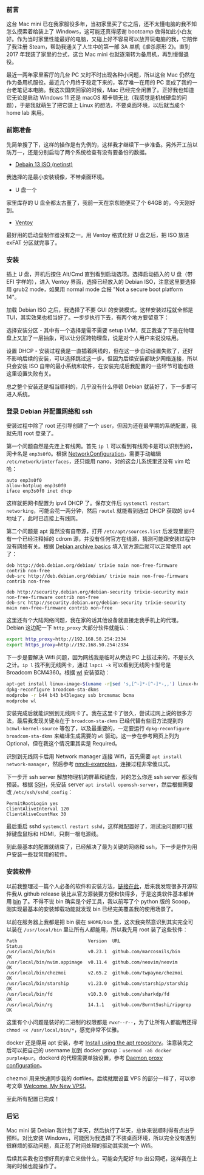### 前言

这台 Mac mini 已在我家服役多年，当初家里买了它之后，还不太懂电脑的我不知怎么摸索着给装上了 Windows，这可能还真得感谢 bootcamp 做得如此小白友好。作为当时家里性能最好的电脑，又碰上好不容易可以放开玩电脑的我，它陪伴了我注册 Steam，帮助我通关了人生中的第一部 3A 单机《虐杀原形 2》。直到 2017 年我装了家里的台式，这台 Mac mini 也就逐渐转为备用机，再到慢慢退役。

最近一两年家里客厅的几台 PC 又时不时出现各种小问题，所以这台 Mac 仍然在作为备用机服役。最近几个月终于稳定下来的，客厅唯一在用的 PC 变成了我的一台老笔记本电脑。我这次国庆回家的时候，Mac 已经完全闲置了。正好我也知道它无论是启动 Windows 11 还是 macOS 都卡顿无比（我感觉是机械硬盘的问题），于是我就萌生了把它装上 Linux 的想法，不要桌面环境，以后就当成个 home lab 来用。

### 前期准备

先简单搜了下，这样的操作是有先例的，这样我才继续下一步准备。另外开工前以防万一，还是分别启动了两个系统检查有没有要备份的数据。

- [Debain 13 ISO (netinst)](https://www.debian.org/distrib/netinst)

我选择的是最小安装镜像，不带桌面环境。

- U 盘一个

家里库存的 U 盘全都太古董了，我前一天在京东随便买了个 64GB 的，今天刚好到。

- [Ventoy](https://github.com/ventoy/Ventoy)

最好用的启动盘制作器没有之一。用 Ventoy 格式化好 U 盘之后，把 ISO 放进 exFAT 分区就完事了。

### 安装

插上 U 盘，开机后按住 Alt/Cmd 直到看到启动选项。选择启动插入的 U 盘（带 EFI 字样的），进入 Ventoy 界面，选择已经放入的 Debian ISO，注意这里要选择用 grub2 mode，如果用 normal mode 会报 "Not a secure boot platform 14"。

加载 Debian ISO 之后，我选择了不要 GUI 的安装模式，这样安装过程就全部是 TUI，其实效果也相当好了。一步步执行下去，有两个地方要留意下：

选择安装分区 - 其中有一个选择是需不需要 setup LVM，反正我查了下是在物理盘上又加了一层抽象，可以让分区跨物理盘，说是对个人用户来说没啥用。

设置 DHCP - 安装过程我是一直插着网线的，但在这一步自动设置失败了，还好不影响后续的安装，可以选择跳过这一步。但因为后续安装都缺少网络连接，所以只会安装 ISO 自带的最小系统和软件，在安装完成后我配置的一些环节可能也跟这里设置失败有关。

总之整个安装还是相当顺利的，几乎没有什么停顿 Debian 就装好了，下一步即可进入系统。

### 登录 Debian 并配置网络和 ssh

安装过程中除了 root 还引导创建了一个 user，但因为还在最早期的系统配置，我就先用 root 登录了。

第一个问题自然是先连上有线网。首先 `ip l` 可以看到有线网卡是可以识别到的，网卡名是 `enp3s0f0`。根据 [NetworkConfiguration](https://wiki.debian.org/NetworkConfiguration)，需要手动编辑 `/etc/network/interfaces`，还只能用 nano，对的这会儿系统里还没有 vim 哈哈：

```
auto enp3s0f0
allow-hotplug enp3s0f0
iface enp3s0f0 inet dhcp
```

这样就把网卡配置为 ipv4 DHCP 了。保存文件后 `systemctl restart networking`，可能会花一两分钟，然后 `routel` 就能看到通过 DHCP 获取的 ipv4 地址了，此时已连接上有线网。

第二个问题是 apt 竟然没有自带源，打开 `/etc/apt/sources.list` 后发现里面只有一个已经注释掉的 cdrom 源，并没有任何官方在线源，猜测可能跟安装过程中没有网络有关。根据 [Debian archive basics](https://www.debian.org/doc/manuals/debian-reference/ch02.en.html#_debian_archive_basics) 填入官方源后就可以正常使用 apt 了：

```
deb http://deb.debian.org/debian/ trixie main non-free-firmware contrib non-free
deb-src http://deb.debian.org/debian/ trixie main non-free-firmware contrib non-free

deb http://security.debian.org/debian-security trixie-security main non-free-firmware contrib non-free
deb-src http://security.debian.org/debian-security trixie-security main non-free-firmware contrib non-free
```

这里还有个大陆网络问题，我在家的话其他设备就直接走我手机上的代理。Debian 这边配一下 `http_proxy` 大部分软件就能认：

```bash
export http_proxy=http://192.168.50.254:2334
export https_proxy=http://192.168.50.254:2334
```

下一步是要解决 Wifi 问题，因为网线我是临时从旁边 PC 上拔过来的，不是长久之计。`ip l` 找不到无线网卡，通过 `lspci -k` 可以看到无线网卡型号是 Broadcom BCM4360。根据 [wl](https://wiki.debian.org/wl) 安装驱动：

```bash
apt-get install linux-image-$(uname -r|sed 's,[^-]*-[^-]*-,,') linux-headers-$(uname -r|sed 's,[^-]*-[^-]*-,,') broadcom-sta-dkms
dpkg-reconfigure broadcom-sta-dkms
modprobe -r b44 b43 b43legacy ssb brcmsmac bcma
modprobe wl
```

安装完成后就能识别到无线网卡了。我在这里卡了很久，尝试过网上说的很多方法，最后我发现关键点在于 `broadcom-sta-dkms` 已经代替有些旧方法提到的 `bcmwl-kernel-source` 等包了，以及最重要的，一定要运行 `dpkg-reconfigure broadcom-sta-dkms` 来编译生成需要的 `wl` 驱动。这一步在参考网页上列为 Optional，但在我这个情况里其实是 Required。

识别到无线网卡后用 Network manager 连接 Wifi，首先需要 `apt install network-manager`，然后参考 [nmcli-examples](https://manpages.debian.org/trixie/network-manager/nmcli-examples.7.en.html)，连接过程非常傻瓜式。

下一步开 ssh server 解放物理机的屏幕和键盘，对的怎么你连 ssh server 都没有预装。根据 [SSH](https://wiki.debian.org/SSH)，先安装 server `apt install openssh-server`，然后根据需要改 `/etc/ssh/sshd_config`：

```
PermitRootLogin yes
ClientAliveInterval 120
ClientAliveCountMax 30
```

最后重启 sshd `systemctl restart sshd`，这样就配置好了，测试没问题即可拔掉键盘鼠标和 HDMI，只剩一根电源线。

到此最基本的配置就结束了，已经解决了最为关键的网络和 ssh，下一步是作为用户安装一些我常用的软件。

### 安装软件

以前我整理过一篇个人必备的软件和安装方法，[链接在此](/post/Installing%20CLI%20Tools%20I%20Use%20on%20Debian-Linux.html)，后来我发现很多开源软件我从 github release 装比从官方源装要方便和快得多，于是这类软件基本都转用 [bin](https://github.com/marcosnils/bin) 了。不得不说 bin 确实是个好工具，我以前写了个 python 版的 Scoop，刚实现最基本的安装卸载功能就发现 bin 已经完美覆盖我的使用场景了。

以前在服务器上我都是把 bin 装在 `$HOME/bin` 里，这次我突然意识到其实完全可以装在 `/usr/local/bin` 里让所有人都能用，所以我先用 root 装了这些软件：

```
Path                          Version  URL                            Status
/usr/local/bin/bin            v0.23.1  github.com/marcosnils/bin      OK
/usr/local/bin/nvim.appimage  v0.11.4  github.com/neovim/neovim       OK
/usr/local/bin/chezmoi        v2.65.2  github.com/twpayne/chezmoi     OK
/usr/local/bin/starship       v1.23.0  github.com/starship/starship   OK
/usr/local/bin/fd             v10.3.0  github.com/sharkdp/fd          OK
/usr/local/bin/rg             14.1.1   github.com/BurntSushi/ripgrep  OK
```

这里有个小问题是装好的二进制的权限都是 `rwxr--r--`，为了让所有人都能用还得 `chmod +x /usr/local/bin/*`，感觉非常不优雅。

docker 还是得用 apt 安装，参考 [Install using the apt repository](https://docs.docker.com/engine/install/debian/#install-using-the-repository)。注意装完之后可以把自己的 username 加到 docker group：`usermod -aG docker purple4pur`。dockerd 的代理需要单独设置，参考 [Daemon proxy configuration](https://docs.docker.com/engine/daemon/proxy/)。

chezmoi 用来快速同步我的 dotfiles，后续就跟设置 VPS 的部分一样了，可以参考文章 [Welcome, My New VPS!](/post/Welcome%2C%20My%20New%20VPS%21.html)。

至此所有配置已完成！

### 后记

Mac mini 装 Debian 我计划了半天，然后执行了半天，总体来说顺利得有点出乎预料。对比安装 Windows，可能因为我选择了不装桌面环境，所以完全没有遇到很麻烦的驱动问题，真正花了时间处理的驱动其实就一个 Wifi。

后续其实我也没想好真的拿它来做什么，可能会先配好 frp 出公网吧，这样我在上海的时候也能操作了。